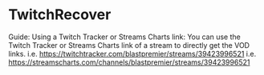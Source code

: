 # TwitchRecover

Guide:
Using a Twitch Tracker or Streams Charts link:
You can use the Twitch Tracker or Streams Charts link of a stream to directly get the VOD links.
i.e. https://twitchtracker.com/blastpremier/streams/39423996521
i.e. https://streamscharts.com/channels/blastpremier/streams/39423996521


